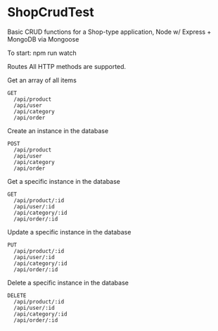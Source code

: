 # ShopCrudTest
Basic CRUD functions for a Shop-type application, Node w/ Express + MongoDB via Mongoose

To start:
npm run watch

Routes
All HTTP methods are supported.

Get an array of all items
```
GET
  /api/product 
  /api/user 
  /api/category 
  /api/order
 ```
Create an instance in the database
```
POST	
  /api/product 
  /api/user 
  /api/category 
  /api/order
```
Get a specific instance in the database
```
GET 
  /api/product/:id 
  /api/user/:id 
  /api/category/:id 
  /api/order/:id
```
Update a specific instance in the database
```
PUT	
  /api/product/:id 
  /api/user/:id 
  /api/category/:id 
  /api/order/:id
```
Delete a specific instance in the database
```
DELETE	
  /api/product/:id 
  /api/user/:id 
  /api/category/:id 
  /api/order/:id
```
